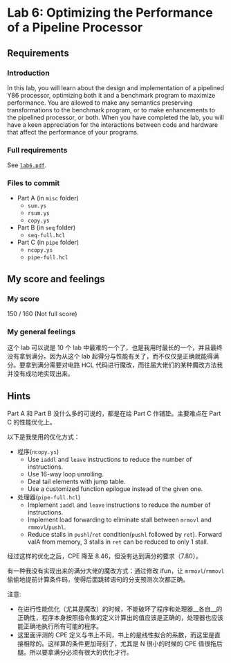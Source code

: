 # Lab 6: Optimizing the Performance of a Pipeline Processor

## Requirements

### Introduction

In this lab, you will learn about the design and implementation of a pipelined Y86 processor, optimizing both it and a benchmark program to maximize performance. You are allowed to make any semantics preserving transformations to the benchmark program, or to make enhancements to the pipelined processor, or both. When you have completed the lab, you will have a keen appreciation for the interactions between code and hardware that affect the performance of your programs.

### Full requirements

See [`lab6.pdf`](https://github.com/gousaiyang/icslabs/blob/master/lab6/lab6.pdf).

### Files to commit

- Part A (in `misc` folder)
  - `sum.ys`
  - `rsum.ys`
  - `copy.ys`
- Part B (in `seq` folder)
  - `seq-full.hcl`
- Part C (in `pipe` folder)
  - `ncopy.ys`
  - `pipe-full.hcl`

## My score and feelings

### My score

150 / 160 (Not full score)

### My general feelings

这个 lab 可以说是 10 个 lab 中最难的一个了，也是我用时最长的一个，并且最终没有拿到满分。因为从这个 lab 起得分与性能有关了，而不仅仅是正确就能得满分。要拿到满分需要对电路 HCL 代码进行魔改，而往届大佬们的某种魔改方法我并没有成功地实现出来。

## Hints

Part A 和 Part B 没什么多的可说的，都是在给 Part C 作铺垫。主要难点在 Part C 的性能优化上。
  
以下是我使用的优化方式：
- 程序(`ncopy.ys`)
  - Use `iaddl` and `leave` instructions to reduce the number of instructions. 
  - Use 16-way loop unrolling.
  - Deal tail elements with jump table.
  - Use a customized function epilogue instead of the given one.
- 处理器(`pipe-full.hcl`)
  - Implement `iaddl` and `leave` instructions to reduce the number of instructions.
  - Implement load forwarding to eliminate stall between `mrmovl` and `rmmovl`/`pushl`.
  - Reduce stalls in `pushl`/`ret` condition(`pushl` followed by `ret`). Forward valA from memory, 3 stalls in `ret` can be reduced to only 1 stall.

经过这样的优化之后，CPE 降至 8.46，但没有达到满分的要求（7.80）。

有一种我没有实现出来的满分大佬的魔改方式：通过修改 ifun，让 `mrmovl`/`rmmovl` 偷偷地提前计算条件码，使得后面跳转语句的分支预测次次都正确。

注意:
- 在进行性能优化（尤其是魔改）的时候，不能破坏了程序和处理器__各自__的正确性，程序本身按照指令集的定义计算出的值应该是正确的，处理器也应该能正确地执行所有可能的程序。
- 这里面评测的 CPE 定义与书上不同，书上的是线性拟合的系数，而这里是直接相除的。这样算的条件更加苛刻了，尤其是 N 很小的时候的 CPE 值很拖后腿。所以要拿满分必须有很大的优化才行。
